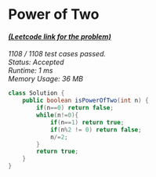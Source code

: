 # **Power of Two**

#### [_(Leetcode link for the problem)_](https://leetcode.com/problems/power-of-two/)

_1108 / 1108 test cases passed.  
Status: Accepted  
Runtime: 1 ms  
Memory Usage: 36 MB_

```java
class Solution {
    public boolean isPowerOfTwo(int n) {
        if(n==0) return false;
        while(n!=0){
            if(n==1) return true;
            if(n%2 != 0) return false;
            n/=2;
        }
        return true;
    }
}
```
